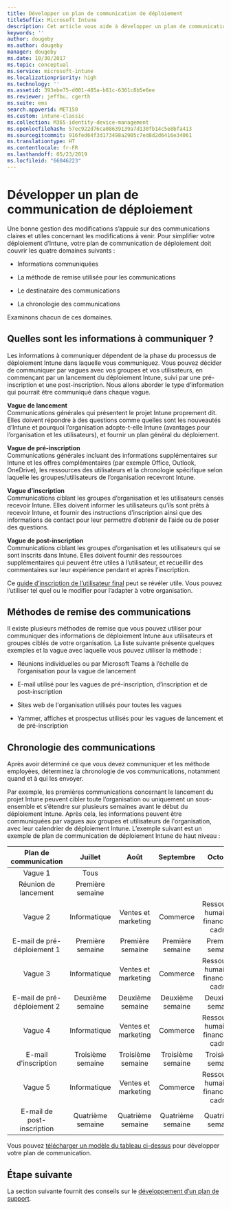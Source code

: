 ```yaml
---
title: Développer un plan de communication de déploiement
titleSuffix: Microsoft Intune
description: Cet article vous aide à développer un plan de communication de déploiement pour votre déploiement Microsoft Intune.
keywords: ''
author: dougeby
ms.author: dougeby
manager: dougeby
ms.date: 10/30/2017
ms.topic: conceptual
ms.service: microsoft-intune
ms.localizationpriority: high
ms.technology: ''
ms.assetid: 393ebe75-d001-485a-b81c-6361c8b5e6ee
ms.reviewer: jeffbu, cgerth
ms.suite: ems
search.appverid: MET150
ms.custom: intune-classic
ms.collection: M365-identity-device-management
ms.openlocfilehash: 57ec922d76ca08639139a7d130fb14c5e8bfa413
ms.sourcegitcommit: 916fed64f3d173498a2905c7ed8d2d6416e34061
ms.translationtype: HT
ms.contentlocale: fr-FR
ms.lasthandoff: 05/23/2019
ms.locfileid: "66046223"
---
```

# <a name="develop-a-rollout-communication-plan"></a>Développer un plan de communication de déploiement

Une bonne gestion des modifications s’appuie sur des communications claires et utiles concernant les modifications à venir. Pour simplifier votre déploiement d’Intune, votre plan de communication de déploiement doit couvrir les quatre domaines suivants :

-   Informations communiquées

-   La méthode de remise utilisée pour les communications

-   Le destinataire des communications

-   La chronologie des communications

Examinons chacun de ces domaines.

## <a name="what-needs-to-be-communicated"></a>Quelles sont les informations à communiquer ?

Les informations à communiquer dépendent de la phase du processus de déploiement Intune dans laquelle vous communiquez. Vous pouvez décider de communiquer par vagues avec vos groupes et vos utilisateurs, en commençant par un lancement du déploiement Intune, suivi par une pré-inscription et une post-inscription. Nous allons aborder le type d’information qui pourrait être communiqué dans chaque vague.

**Vague de lancement** <br/>Communications générales qui présentent le projet Intune proprement dit. Elles doivent répondre à des questions comme quelles sont les nouveautés d’Intune et pourquoi l’organisation adopte-t-elle Intune (avantages pour l’organisation et les utilisateurs), et fournir un plan général du déploiement.

**Vague de pré-inscription**<br/> Communications générales incluant des informations supplémentaires sur Intune et les offres complémentaires (par exemple Office, Outlook, OneDrive), les ressources des utilisateurs et la chronologie spécifique selon laquelle les groupes/utilisateurs de l’organisation recevront Intune.

**Vague d’inscription**<br/> Communications ciblant les groupes d’organisation et les utilisateurs censés recevoir Intune. Elles doivent informer les utilisateurs qu’ils sont prêts à recevoir Intune, et fournir des instructions d’inscription ainsi que des informations de contact pour leur permettre d’obtenir de l’aide ou de poser des questions.

**Vague de post-inscription**<br/> Communications ciblant les groupes d’organisation et les utilisateurs qui se sont inscrits dans Intune. Elles doivent fournir des ressources supplémentaires qui peuvent être utiles à l’utilisateur, et recueillir des commentaires sur leur expérience pendant et après l’inscription.

Ce [guide d’inscription de l’utilisateur final](https://gallery.technet.microsoft.com/Intune-End-User-Enrollment-3a0c9b0c?WT.mc_id=Blog_Intune_General_PCIT) peut se révéler utile. Vous pouvez l’utiliser tel quel ou le modifier pour l’adapter à votre organisation.

## <a name="communication-delivery-methods"></a>Méthodes de remise des communications

Il existe plusieurs méthodes de remise que vous pouvez utiliser pour communiquer des informations de déploiement Intune aux utilisateurs et groupes ciblés de votre organisation. La liste suivante présente quelques exemples et la vague avec laquelle vous pouvez utiliser la méthode :

-   Réunions individuelles ou par Microsoft Teams à l’échelle de l’organisation pour la vague de lancement

-   E-mail utilisé pour les vagues de pré-inscription, d’inscription et de post-inscription

-   Sites web de l'organisation utilisés pour toutes les vagues

-   Yammer, affiches et prospectus utilisés pour les vagues de lancement et de pré-inscription

## <a name="communications-timeline"></a>Chronologie des communications

Après avoir déterminé ce que vous devez communiquer et les méthode employées, déterminez la chronologie de vos communications, notamment quand et à qui les envoyer.

Par exemple, les premières communications concernant le lancement du projet Intune peuvent cibler toute l’organisation ou uniquement un sous-ensemble et s’étendre sur plusieurs semaines avant le début du déploiement Intune. Après cela, les informations peuvent être communiquées par vagues aux groupes et utilisateurs de l'organisation, avec leur calendrier de déploiement Intune. L’exemple suivant est un exemple de plan de communication de déploiement Intune de haut niveau :

  | **Plan de communication** | **Juillet** | **Août** | **Septembre** | **Octobre** |
|:---:|:---:|:---:|:---:|:---:|
| Vague 1  | Tous |  |  |  |                                                         
| Réunion de lancement | Première semaine |  |  |  |                                                         
| Vague 2 | Informatique | Ventes et marketing | Commerce | Ressources humaines, finances et cadres |
| E-mail de pré-déploiement 1 | Première semaine | Première semaine | Première semaine | Première semaine |
| Vague 3 | Informatique | Ventes et marketing | Commerce | Ressources humaines, finances et cadres |
| E-mail de pré-déploiement 2 | Deuxième semaine | Deuxième semaine | Deuxième semaine | Deuxième semaine |
| Vague 4 | Informatique | Ventes et marketing | Commerce | Ressources humaines, finances et cadres |
| E-mail d'inscription | Troisième semaine | Troisième semaine | Troisième semaine | Troisième semaine |
| Vague 5 | Informatique | Ventes et marketing | Commerce | Ressources humaines, finances et cadres |
| E-mail de post-inscription | Quatrième semaine | Quatrième semaine | Quatrième semaine | Quatrième semaine |

Vous pouvez [télécharger un modèle du tableau ci-dessus](https://gallery.technet.microsoft.com/Intune-deployment-planning-fae156c2?redir=0) pour développer votre plan de communication.

## <a name="next-step"></a>Étape suivante

La section suivante fournit des conseils sur le [développement d’un plan de support](planning-guide-support-plan.md).
